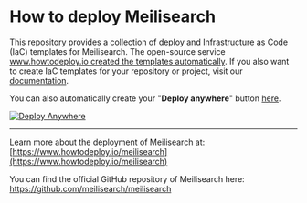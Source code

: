 # How to deploy Meilisearch
This repository provides a collection of deploy and Infrastructure as Code (IaC) templates for Meilisearch. The open-source service [www.howtodeploy.io created the templates automatically](https://www.howtodeploy.io/meilisearch). If you also want to create IaC templates for your repository or project, visit our [documentation](https://www.howtodeploy.io/documentation).

You can also automatically create your "**Deploy anywhere**" button [here](https://www.howtodeploy.io/deploy-button).

[![Deploy Anywhere](https://cdn.howtodeploy.io/images/button/howtodeploy-button.webp)](https://www.howtodeploy.io/meilisearch)

----

Learn more about the deployment of Meilisearch at: [https://www.howtodeploy.io/meilisearch](https://www.howtodeploy.io/meilisearch)

You can find the official GitHub repository of Meilisearch here: https://github.com/meilisearch/meilisearch
